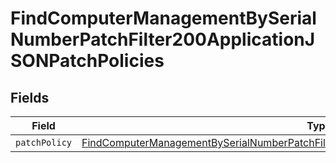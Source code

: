 # FindComputerManagementBySerialNumberPatchFilter200ApplicationJSONPatchPolicies


## Fields

| Field                                                                                                                                                                                                             | Type                                                                                                                                                                                                              | Required                                                                                                                                                                                                          | Description                                                                                                                                                                                                       |
| ----------------------------------------------------------------------------------------------------------------------------------------------------------------------------------------------------------------- | ----------------------------------------------------------------------------------------------------------------------------------------------------------------------------------------------------------------- | ----------------------------------------------------------------------------------------------------------------------------------------------------------------------------------------------------------------- | ----------------------------------------------------------------------------------------------------------------------------------------------------------------------------------------------------------------- |
| `patchPolicy`                                                                                                                                                                                                     | [FindComputerManagementBySerialNumberPatchFilter200ApplicationJSONPatchPoliciesPatchPolicy](../../models/operations/findcomputermanagementbyserialnumberpatchfilter200applicationjsonpatchpoliciespatchpolicy.md) | :heavy_minus_sign:                                                                                                                                                                                                | N/A                                                                                                                                                                                                               |